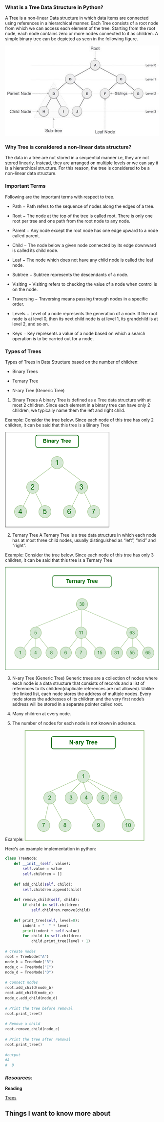 ### What is a Tree Data Structure in Python?
A Tree is a non-linear Data structure in which data items are connected using references in a hierarchical manner. Each Tree consists of a root node from which we can access each element of the tree. Starting from the root node, each node contains zero or more nodes connected to it as children. A simple binary tree can be depicted as seen in the following figure.

![trees](../img/tree_data_structure.jpg)

### Why Tree is considered a non-linear data structure?
The data in a tree are not stored in a sequential manner i.e, they are not stored linearly. Instead, they are arranged on multiple levels or we can say it is a hierarchical structure. For this reason, the tree is considered to be a non-linear data structure.

### Important Terms
Following are the important terms with respect to tree.

* Path − Path refers to the sequence of nodes along the edges of a tree.

* Root − The node at the top of the tree is called root. There is only one root per tree and one path from the root node to any node.

* Parent − Any node except the root node has one edge upward to a node called parent.

* Child − The node below a given node connected by its edge downward is called its child node.

* Leaf − The node which does not have any child node is called the leaf node.

* Subtree − Subtree represents the descendants of a node.

* Visiting − Visiting refers to checking the value of a node when control is on the node.

* Traversing − Traversing means passing through nodes in a specific order.

* Levels − Level of a node represents the generation of a node. If the root node is at level 0, then its next child node is at level 1, its grandchild is at level 2, and so on.

* Keys − Key represents a value of a node based on which a search operation is to be carried out for a node.


### Types of Trees
Types of Trees in Data Structure based on the number of children:

* Binary Trees

* Ternary Tree

* N-ary Tree (Generic Tree)

1. Binary Trees
A binary Tree is defined as a Tree data structure with at most 2 children. Since each element in a binary tree can have only 2 children, we typically name them the left and right child.

Example:
Consider the tree below. Since each node of this tree has only 2 children, it can be said that this tree is a Binary Tree

![trees](../img/binary.png)

2. Ternary Tree
A Ternary Tree is a tree data structure in which each node has at most three child nodes, usually distinguished as “left”, “mid” and “right”.

Example:
Consider the tree below. Since each node of this tree has only 3 children, it can be said that this tree is a Ternary Tree

![trees](../img/ternary1.png)

3. N-ary Tree (Generic Tree)
Generic trees are a collection of nodes where each node is a data structure that consists of records and a list of references to its children(duplicate references are not allowed). Unlike the linked list, each node stores the address of multiple nodes. 
Every node stores the addresses of its children and the very first node’s address will be stored in a separate pointer called root.

 1. Many children at every node.
 2. The number of nodes for each node is not known in advance.

Example:
![trees](../img/Nary.png)

Here's an example implementation in python:
```python
class TreeNode:
    def __init__(self, value):
        self.value = value
        self.children = []

    def add_child(self, child):
        self.children.append(child)

    def remove_child(self, child):
        if child in self.children:
            self.children.remove(child)

    def print_tree(self, level=0):
        indent = "  " * level
        print(indent + self.value)
        for child in self.children:
            child.print_tree(level + 1)

# Create nodes
root = TreeNode("A")
node_b = TreeNode("B")
node_c = TreeNode("C")
node_d = TreeNode("D")

# Connect nodes
root.add_child(node_b)
root.add_child(node_c)
node_c.add_child(node_d)

# Print the tree before removal
root.print_tree()

# Remove a child
root.remove_child(node_c)

# Print the tree after removal
root.print_tree()

#output
#A
#  B
```
### *Resources:*

**Reading**

[Trees](https://codefellows.github.io/common_curriculum/data_structures_and_algorithms/Code_401/class-15/resources/Trees.html)


## Things I want to know more about